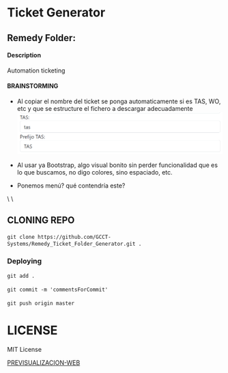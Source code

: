 # Ticket Generator

## Remedy Folder:

#### Description

Automation ticketing


#### BRAINSTORMING

- Al copiar el nombre del ticket se ponga automaticamente si es TAS, WO, etc y que se estructure el fichero a descargar adecuadamente
![alt text](image.png)

  
- Al usar ya Bootstrap, algo visual bonito sin perder funcionalidad que es lo que buscamos, no digo colores, sino espaciado, etc.
- Ponemos menú? qué contendría este?

\\
\\

## CLONING REPO
```
git clone https://github.com/GCCT-Systems/Remedy_Ticket_Folder_Generator.git .
```
### Deploying
```
git add .

git commit -m 'commentsForCommit'

git push origin master
```



# LICENSE

MIT License

[PREVISUALIZACION-WEB](https://gcct-systems.github.io/Remedy_Ticket_Folder_Generator/)
